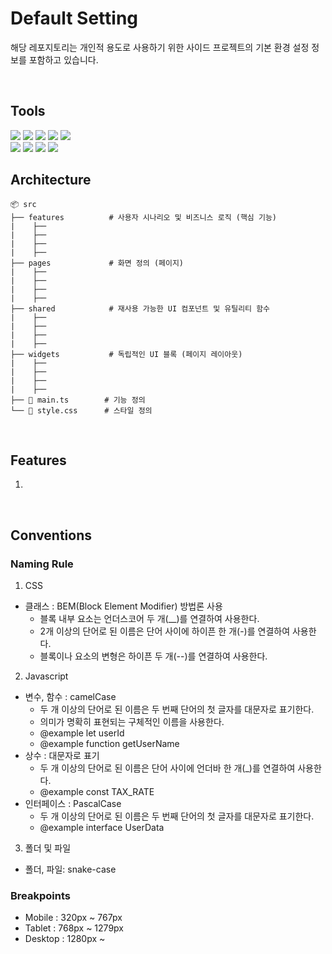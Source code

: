 # Default Setting

해당 레포지토리는 개인적 용도로 사용하기 위한 사이드 프로젝트의 기본 환경 설정 정보를 포함하고 있습니다.

<br />

## Tools

<img src="https://img.shields.io/badge/html5-%23E34F26.svg?&style=for-the-badge&logo=html5&logoColor=white" />
<img src="https://img.shields.io/badge/css3-%231572B6.svg?&style=for-the-badge&logo=css3&logoColor=white" />
<img src="https://img.shields.io/badge/tailwind%20css-%2338B2AC.svg?&style=for-the-badge&logo=tailwind%20css&logoColor=white" />
<img src="https://img.shields.io/badge/javascript-%23F7DF1E.svg?&style=for-the-badge&logo=javascript&logoColor=black" />
<img src="https://img.shields.io/badge/typescript-%233178C6.svg?&style=for-the-badge&logo=typescript&logoColor=white" /><br/>

<img src="https://img.shields.io/badge/Visual%20Studio%20Code-0078d7.svg?style=for-the-badge&logo=visual-studio-code&logoColor=white" />
<img src="https://img.shields.io/badge/prettier-%23F7B93E.svg?style=for-the-badge&logo=prettier&logoColor=black" />
<img src="https://img.shields.io/badge/ESLint-4B3263?style=for-the-badge&logo=eslint&logoColor=white" />
<img src="https://img.shields.io/badge/vite-%23646CFF.svg?style=for-the-badge&logo=vite&logoColor=white" />

<br />

## Architecture

```text
📦 src
├── features          # 사용자 시나리오 및 비즈니스 로직 (핵심 기능)
|    ├──
|    ├──
|    ├──
|    ├──
├── pages             # 화면 정의 (페이지)
|    ├──
|    ├──
|    ├──
|    ├──
├── shared            # 재사용 가능한 UI 컴포넌트 및 유틸리티 함수
|    ├──
|    ├──
|    ├──
|    ├──
├── widgets           # 독립적인 UI 블록 (페이지 레이아웃)
|    ├──
|    ├──
|    ├──
|    ├──
├── 📄 main.ts        # 기능 정의
└── 📄 style.css      # 스타일 정의

```

<br />

## Features

1.

<br />

## Conventions

### Naming Rule

1. CSS

- 클래스 : BEM(Block Element Modifier) 방법론 사용
  - 블록 내부 요소는 언더스코어 두 개(\_\_)를 연결하여 사용한다.
  - 2개 이상의 단어로 된 이름은 단어 사이에 하이픈 한 개(-)를 연결하여 사용한다.
  - 블록이나 요소의 변형은 하이픈 두 개(--)를 연결하여 사용한다.

2. Javascript

- 변수, 함수 : camelCase
  - 두 개 이상의 단어로 된 이름은 두 번째 단어의 첫 글자를 대문자로 표기한다.
  - 의미가 명확히 표현되는 구체적인 이름을 사용한다.
  - @example let userId
  - @example function getUserName
- 상수 : 대문자로 표기
  - 두 개 이상의 단어로 된 이름은 단어 사이에 언더바 한 개(\_)를 연결하여 사용한다.
  - @example const TAX_RATE
- 인터페이스 : PascalCase
  - 두 개 이상의 단어로 된 이름은 두 번째 단어의 첫 글자를 대문자로 표기한다.
  - @example interface UserData

3. 폴더 및 파일

- 폴더, 파일: snake-case

### Breakpoints

- Mobile : 320px ~ 767px
- Tablet : 768px ~ 1279px
- Desktop : 1280px ~

<br />
